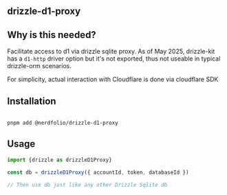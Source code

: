 ## drizzle-d1-proxy

## Why is this needed?

Facilitate access to d1 via drizzle sqlite proxy. As of May 2025, drizzle-kit has a `d1-http` driver option but it's not exported, thus not useable in typical drizzle-orm scenarios.

For simplicity, actual interaction with Cloudflare is done via cloudflare SDK

## Installation

```console

pnpm add @nerdfolio/drizzle-d1-proxy

```

## Usage

```typescript
import {drizzle as drizzleD1Proxy}

const db = drizzleD1Proxy({ accountId, token, databaseId })

// Then use db just like any other Drizzle Sqlite db

```

